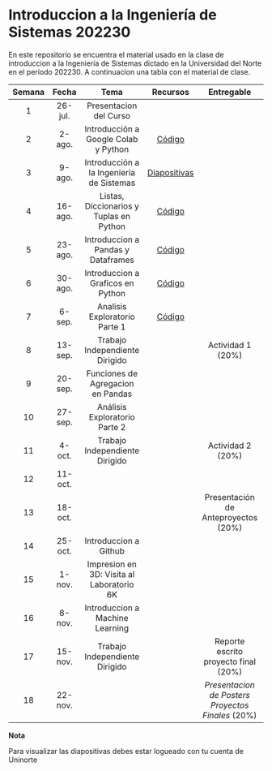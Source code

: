 # Introduccion a la Ingeniería de Sistemas 202230

En este repositorio se encuentra el material usado en la clase de introduccion a la Ingeniería de Sistemas dictado en la Universidad del Norte en el período 202230. A continuacion una tabla con el material de clase.

| **Semana** | **Fecha** | **Tema** | **Recursos** | **Entregable** | **Anotaciones** |
|:----------:|:---------:|:--------:|:------------:|:--------------:|:---------------:|
|      1     | 26-jul.   |Presentacion del Curso          |              |                |                 |
|      2     | 2-ago.    |Introducción a Google Colab y Python          |[Código](https://github.com/jdposada/intro_ing_202230/blob/main/week02_intro_class.ipynb)              |                |                 |
|      3     | 9-ago.    |Introducción a la Ingeniería de Sistemas          |[Diapositivas](https://uninorte-my.sharepoint.com/:p:/g/personal/jposada_uninorte_edu_co/EZ_vTXSKJFBNomu_pPVRyTgB7IEVK2Q9nkhy5S-xHVNmqw?e=xLGjF9)              |                |                 |
|      4     | 16-ago.   |Listas, Diccionarios y Tuplas en Python          |[Código](https://github.com/jdposada/intro_ing_202230/blob/main/week04_listas_tuplas_dicts.ipynb)              |                |                 |
|      5     | 23-ago.   |Introduccion a Pandas y Dataframes          |[Código](https://github.com/jdposada/intro_ing_202230/blob/main/week_05_pandas.ipynb)              |                |                 |
|      6     | 30-ago.   |Introduccion a Graficos en Python         |[Código](https://github.com/jdposada/intro_ing_202230/blob/main/week_06_plots.ipynb)              |                |                 |
|      7     | 6-sep.    |Analisis Exploratorio Parte 1         |[Código](https://github.com/jdposada/intro_ing_202230/blob/main/week07_analisis_exploratorio.ipynb)              |                |                 |
|      8     | 13-sep.   |Trabajo Independiente Dirigido           |              |Actividad 1 (20%)                |                 |
|      9     | 20-sep.   |Funciones de Agregacion en Pandas          |              |                |                 |
|     10     | 27-sep.   |Análisis Exploratorio Parte 2          |              |                |                 |
|     11     | 4-oct.    |Trabajo Independiente Dirigido          |              |Actividad 2 (20%)               |                 |
|     12     | 11-oct.   |          |              |                |**Semana de Receso**                 |
|     13     | 18-oct.   |          |              |Presentación de Anteproyectos (20%)                |**Fecha Límite de reporte 40%**                 |
|     14     | 25-oct.   |Introduccion a Github          |              |                |                 |
|     15     | 1-nov.    |Impresion en 3D: Visita al Laboratorio 6K          |              |                |                 |
|     16     | 8-nov.    |Introduccion a Machine Learning          |              |                |                 |
|     17     | 15-nov.   |Trabajo Independiente Dirigido          |              |Reporte escrito proyecto final (20%)            | **Ultimo día de clases**                |
|     18     | 22-nov.   |          |              |*Presentacion de Posters Proyectos Finales* (20%)                |                 |


**Nota**

Para visualizar las diapositivas debes estar logueado con tu cuenta de Uninorte
